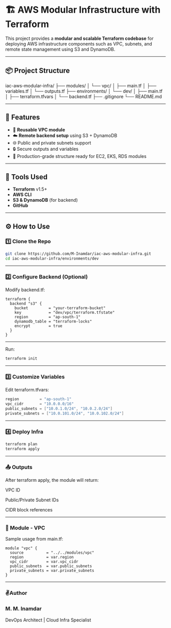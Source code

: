 # 🏗️ AWS Modular Infrastructure with Terraform

This project provides a **modular and scalable Terraform codebase** for deploying AWS infrastructure components such as VPC, subnets, and remote state management using S3 and DynamoDB.

---

## 📦 Project Structure
iac-aws-modular-infra/
├── modules/
│ └── vpc/
│ ├── main.tf
│ ├── variables.tf
│ └── outputs.tf
├── environments/
│ └── dev/
│ ├── main.tf
│ ├── terraform.tfvars
│ └── backend.tf
├── .gitignore
└── README.md


---

## 🎯 Features

- 🔁 **Reusable VPC module**
- ☁️ **Remote backend setup** using S3 + DynamoDB
- 🌐 Public and private subnets support
- 🔒 Secure outputs and variables
- 🚀 Production-grade structure ready for EC2, EKS, RDS modules

---

## 🧰 Tools Used

- **Terraform** v1.5+
- **AWS CLI**
- **S3 & DynamoDB** (for backend)
- **GitHub**

---

## ⚙️ How to Use

### 1️⃣ Clone the Repo

```bash
git clone https://github.com/M-Inamdar/iac-aws-modular-infra.git
cd iac-aws-modular-infra/environments/dev
```

---

### 2️⃣ Configure Backend (Optional)
Modify backend.tf:
```hcl
terraform {
  backend "s3" {
    bucket         = "your-terraform-bucket"
    key            = "dev/vpc/terraform.tfstate"
    region         = "ap-south-1"
    dynamodb_table = "terraform-locks"
    encrypt        = true
  }
}
```

---

Run:
```bash
terraform init
```

---

### 3️⃣ Customize Variables
Edit terraform.tfvars:

```h
region         = "ap-south-1"
vpc_cidr       = "10.0.0.0/16"
public_subnets = ["10.0.1.0/24", "10.0.2.0/24"]
private_subnets = ["10.0.101.0/24", "10.0.102.0/24"]
```

---

### 4️⃣ Deploy Infra

```bash
terraform plan
terraform apply
```

---

### 📤 Outputs
After terraform apply, the module will return:

VPC ID

Public/Private Subnet IDs

CIDR block references

---

### 🧱 Module - VPC
Sample usage from main.tf:

```hcl
module "vpc" {
  source          = "../../modules/vpc"
  region          = var.region
  vpc_cidr        = var.vpc_cidr
  public_subnets  = var.public_subnets
  private_subnets = var.private_subnets
}
```

---

### ✌️Author
### M. M. Inamdar

DevOps Architect | Cloud Infra Specialist
